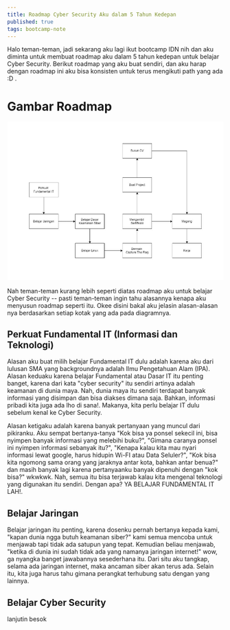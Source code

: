 ```yaml
---
title: Roadmap Cyber Security Aku dalam 5 Tahun Kedepan
published: true
tags: bootcamp-note
---
```

Halo teman-teman, jadi sekarang aku lagi ikut bootcamp IDN nih dan aku diminta untuk membuat roadmap aku dalam 5 tahun kedepan untuk belajar Cyber Security. Berikut roadmap yang aku buat sendiri, dan aku harap dengan roadmap ini aku bisa konsisten untuk terus mengikuti path yang ada :D .

# Gambar Roadmap
![Alpine Linux Banner](/assets/images/roadmap-learning.jpg)

Nah teman-teman kurang lebih seperti diatas roadmap aku untuk belajar Cyber Security -- pasti teman-teman ingin tahu alasannya kenapa aku menyusun roadmap seperti itu. Okee disini bakal aku jelasin alasan-alasan nya berdasarkan setiap kotak yang ada pada diagramnya.

## Perkuat Fundamental IT (Informasi dan Teknologi)
Alasan aku buat milih belajar Fundamental IT dulu adalah karena aku dari lulusan SMA yang backgroundnya adalah Ilmu Pengetahuan Alam (IPA). Alasan keduaku karena belajar Fundamental atau Dasar IT itu penting banget, karena dari kata "cyber security" itu sendiri artinya adalah keamanan di dunia maya. Nah, dunia maya itu sendiri terdapat banyak informasi yang disimpan dan bisa diakses dimana saja. Bahkan, informasi pribadi kita juga ada lho di sana!. Makanya, kita perlu belajar IT dulu sebelum kenal ke Cyber Security.

Alasan ketigaku adalah karena banyak pertanyaan yang muncul dari pikiranku. Aku sempat bertanya-tanya "Kok bisa ya ponsel sekecil ini, bisa nyimpen banyak informasi yang melebihi buku?", "Gimana caranya ponsel ini nyimpen informasi sebanyak itu?", "Kenapa kalau kita mau nyari informasi lewat google, harus hidupin Wi-FI atau Data Seluler?", "Kok bisa kita ngomong sama orang yang jaraknya antar kota, bahkan antar benua?" dan masih banyak lagi karena pertanyaanku banyak dipenuhi dengan "kok bisa?" wkwkwk. Nah, semua itu bisa terjawab kalau kita mengenal teknologi yang digunakan itu sendiri. Dengan apa? YA BELAJAR FUNDAMENTAL IT LAH!.

## Belajar Jaringan
Belajar jaringan itu penting, karena dosenku pernah bertanya kepada kami, "kapan dunia ngga butuh keamanan siber?" kami semua mencoba untuk menjawab tapi tidak ada satupun yang tepat. Kemudian beliau menjawab, "ketika di dunia ini sudah tidak ada yang namanya jaringan internet!" wow, ga nyangka banget jawabannya sesederhana itu. Dari situ aku tangkap, selama ada jaringan internet, maka ancaman siber akan terus ada. Selain itu, kita juga harus tahu gimana perangkat terhubung satu dengan yang lainnya.

## Belajar Cyber Security
lanjutin besok